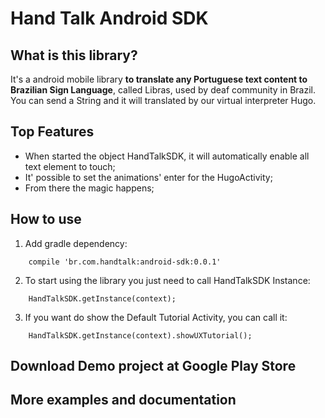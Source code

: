 # Hand Talk Android SDK

## What is this library?

It's a android mobile library **to translate any Portuguese text content to Brazilian Sign Language**, called Libras, used by deaf community in Brazil.
You can send a String and it will translated by our virtual interpreter Hugo.

## Top Features

* When started the object HandTalkSDK, it will automatically enable all text element to touch;
* It' possible to set the animations' enter for the HugoActivity;
* From there the magic happens;

## How to use

1) Add gradle dependency:
```
    compile 'br.com.handtalk:android-sdk:0.0.1'
```

2) To start using the library you just need to call HandTalkSDK Instance:
```
    HandTalkSDK.getInstance(context);
```

3) If you want do show the Default Tutorial Activity, you can call it:
```
    HandTalkSDK.getInstance(context).showUXTutorial();
```

## Download Demo project at Google Play Store


## More examples and documentation
